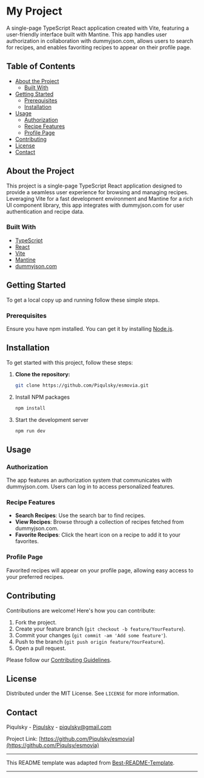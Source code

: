# My Project

A single-page TypeScript React application created with Vite, featuring a user-friendly interface built with Mantine. This app handles user authorization in collaboration with dummyjson.com, allows users to search for recipes, and enables favoriting recipes to appear on their profile page.

## Table of Contents

- [About the Project](#about-the-project)
  - [Built With](#built-with)
- [Getting Started](#getting-started)
  - [Prerequisites](#prerequisites)
  - [Installation](#installation)
- [Usage](#usage)
  - [Authorization](#authorization)
  - [Recipe Features](#recipe-features)
  - [Profile Page](#profile-page)
- [Contributing](#contributing)
- [License](#license)
- [Contact](#contact)

## About the Project

This project is a single-page TypeScript React application designed to provide a seamless user experience for browsing and managing recipes. Leveraging Vite for a fast development environment and Mantine for a rich UI component library, this app integrates with dummyjson.com for user authentication and recipe data.

### Built With

- [TypeScript](https://www.typescriptlang.org/)
- [React](https://reactjs.org/)
- [Vite](https://vitejs.dev/)
- [Mantine](https://mantine.dev/)
- [dummyjson.com](https://dummyjson.com/)

## Getting Started

To get a local copy up and running follow these simple steps.

### Prerequisites

Ensure you have npm installed. You can get it by installing [Node.js](https://nodejs.org/).

## Installation

To get started with this project, follow these steps:

1. **Clone the repository:**

   ```bash
   git clone https://github.com/Piqulsky/esmovia.git
   ```

2. Install NPM packages

   ```bash
   npm install
   ```

3. Start the development server

   ```bash
   npm run dev
   ```

## Usage

### Authorization

The app features an authorization system that communicates with dummyjson.com. Users can log in to access personalized features.

### Recipe Features

- **Search Recipes**: Use the search bar to find recipes.
- **View Recipes**: Browse through a collection of recipes fetched from dummyjson.com.
- **Favorite Recipes**: Click the heart icon on a recipe to add it to your favorites.

### Profile Page

Favorited recipes will appear on your profile page, allowing easy access to your preferred recipes.

## Contributing

Contributions are welcome! Here's how you can contribute:

1. Fork the project.
2. Create your feature branch (`git checkout -b feature/YourFeature`).
3. Commit your changes (`git commit -am 'Add some feature'`).
4. Push to the branch (`git push origin feature/YourFeature`).
5. Open a pull request.

Please follow our [Contributing Guidelines](CONTRIBUTING.md).

## License

Distributed under the MIT License. See `LICENSE` for more information.

## Contact

Piqulsky - [Piqulsky](https://linktr.ee/Piqulsky) - piqulsky@gmail.com

Project Link: [https://github.com/Piqulsky/esmovia](https://github.com/Piqulsy/esmovia)

---

This README template was adapted from [Best-README-Template](https://github.com/othneildrew/Best-README-Template).

---
